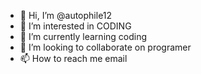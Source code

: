 - 👋 Hi, I’m @autophile12
- 👀 I’m interested in CODING
- 🌱 I’m currently learning coding
- 💞️ I’m looking to collaborate on programer
- 📫 How to reach me email

<!---
autophile12/autophile12 is a ✨ special ✨ repository because its `README.md` (this file) appears on your GitHub profile.
You can click the Preview link to take a look at your changes.
--->
